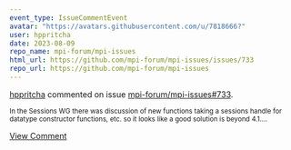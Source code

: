 ```yaml
---
event_type: IssueCommentEvent
avatar: "https://avatars.githubusercontent.com/u/7818666?"
user: hppritcha
date: 2023-08-09
repo_name: mpi-forum/mpi-issues
html_url: https://github.com/mpi-forum/mpi-issues/issues/733
repo_url: https://github.com/mpi-forum/mpi-issues
---
```


<a href='https://github.com/hppritcha' target='_blank'>hppritcha</a> commented on issue <a href='https://github.com/mpi-forum/mpi-issues/issues/733' target='_blank'>mpi-forum/mpi-issues#733</a>.

<small>In the Sessions WG there was discussion of new functions taking a sessions handle for datatype constructor functions, etc. so it looks like a good solution is beyond 4.1....</small>

<a href='https://github.com/mpi-forum/mpi-issues/issues/733' target='_blank'>View Comment</a>